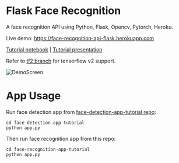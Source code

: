 # Flask Face Recognition
A face recognition API using Python, Flask, Opencv, Pytorch, Heroku.

Live demo: https://face-recognition-api-flask.herokuapp.com

[Tutorial notebook](/tutorial/tutorial.ipynb) | [Tutorial presentation](/presentation/FaceRecognitionWebAppTutorial.pdf)

Refer to [tf2 branch](https://github.com/fcakyon/face-recognition-app-tutorial/tree/tf2) for tensorflow v2 support.

![DemoScreen](/images/webappscreen.jpg)

# App Usage

Run face detection app from [face-detection-app-tutorial repo](https://github.com/fcakyon/face-detection-app-tutorial):

```console
cd face-detection-app-tutorial
python app.py
```

Then run face recognition app from this repo:

```console
cd face-recognition-app-tutorial
python app.py
```
